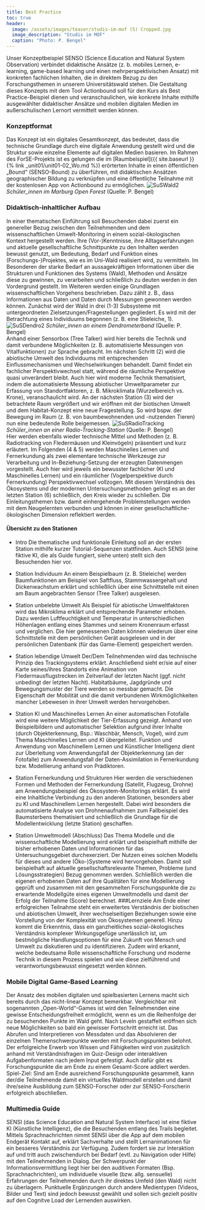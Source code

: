 ```yaml
---
title: Best Practice
toc: true
header:
  image: /assets/images/teaser/studis-im-mof (5) Cropped.jpg
  image_description: "Studis im MOF"
  caption: "Photo: P. Bengel"
---
```


Unser Konzeptbeispiel SENSO (Science Education and Natural System Observation) verbindet didaktische Ansätze (z. b. mobiles Lernen, e-learning, game-based learning und einen mehrperspektivischen Ansatz) mit konkreten fachlichen Inhalten, die in direktem Bezug zu den Forschungsthemen in unserem Universitätswald stehen. Die Gestaltung dieses Konzepts mit dem Tool Actionbound soll für den Kurs als Best Practice-Beispiel dienen und veranschaulichen, wie konkrete Inhalte mithilfe ausgewählter didaktischer Ansätze und mobilen digitalen Medien im außerschulischen Lernort vermittelt werden können. 
<!--more-->

### Konzeptformat

Das Konzept ist ein digitales Gesamtkonzept, das bedeutet, dass die technische Grundlage durch eine digitale Anwendung gestellt wird und die Struktur sowie einzelne Elemente auf digitalen Medien basieren. Im Rahmen des ForSE-Projekts ist es gelungen die im [Raumbeispiel]({{ site.baseurl }}{% link _unit01/unit01-02_Wo.md %}) erörterten Inhalte in einen öffentlichen „Bound“ (SENSO-Bound) zu überführen, mit didaktischen Ansätzen geographischer Bildung zu verknüpfen und eine öffentliche Teilnahme mit der kostenlosen App von Actionbound zu ermöglichen. 
![SuSWald2]({{site.baseurl}}/assets/images/SuSWald2.jpg) 
*Schüler_innen im Marburg Open Forest* (Quelle: P. Bengel)<br>

### Didaktisch-inhaltlicher Aufbau

In einer thematischen Einführung soll Besuchenden dabei zuerst ein genereller Bezug zwischen den Teilnehmenden und dem wissenschaftlichen Umwelt-Monitoring in einem sozial-ökologischen Kontext hergestellt werden. Ihre (Vor-)Kenntnisse, ihre Alltagserfahrungen und aktuelle gesellschaftliche Schnittpunkte zu den Inhalten werden bewusst genutzt, um Bedeutung, Bedarf und Funktion eines (Forschungs-)Projektes, wie es im Uni-Wald realisiert wird, zu vermitteln. Im Besonderen der starke Bedarf an aussagekräftigen Informationen über die Strukturen und Funktionen des Systems (Wald), Methoden und Ansätze diese zu gewinnen, zu verarbeiten und schließlich zu deuten werden in den Vordergrund gestellt. Im Weiteren werden einige Grundlagen wissenschaftlichen Vorgehens beschrieben. Dazu zählt z. B., dass Informationen aus Daten und Daten durch Messungen gewonnen werden können. Zunächst wird der Wald in drei (1-3) Subsysteme mit untergeordneten Zielsetzungen/Fragestellungen gegliedert. Es wird mit der Betrachtung eines Individuums begonnen (z. B. eine Stieleiche, 1).
![SuSDendro2]({{site.baseurl}}/assets/images/SuSDendro2.jpg) 
*Schüler_innen an einem Dendrometerband* (Quelle: P. Bengel)<br>
Anhand einer Sensorbox (Tree Talker) wird hier bereits die Technik und damit verbundene Möglichkeiten (z. B. automatisierte Messungen von Vitalfunktionen) zur Sprache gebracht. Im nächsten Schritt (2) wird die abiotische Umwelt des Individuums mit entsprechenden Einflussmechanismen und Wechselwirkungen behandelt. Damit findet ein fachlicher Perspektivwechsel statt, während die räumliche Perspektive quasi unverändert bleibt. Auch hier wird moderne Technik thematisiert, indem die automatisierte Messung abiotischer Umweltparameter zur Erfassung von Standortfaktoren, z. B. Mikroklimata (Wurzelbereich vs. Krone), veranschaulicht wird. An der nächsten Station (3) wird der betrachtete Raum vergrößert und wir eröffnen mit der biotischen Umwelt und dem Habitat-Konzept eine neue Fragestellung. So wird bspw. der Bewegung im Raum (z. B. von baumbewohnenden und -nutzenden Tieren) nun eine bedeutende Rolle beigemessen.
![SuSRadioTracking]({{site.baseurl}}/assets/images/SuSRadioTracking.png) 
*Schüler_innen an einer Radio-Tracking-Station* (Quelle: P. Bengel)<br>
Hier werden ebenfalls wieder technische Mittel und Methoden (z. B. Radiotracking von Fledermäusen und Kleinvögeln) präsentiert und kurz erläutert. Im Folgenden (4 & 5) werden Maschinelles Lernen und Fernerkundung als zwei elementare technische Werkzeuge zur Verarbeitung und In-Beziehung-Setzung der erzeugten Datenmengen vorgestellt. Auch hier wird jeweils ein bewusster fachlicher (KI und Maschinelles Lernen) und ein räumlicher (Vogelperspektive durch Fernerkundung) Perspektivwechsel vollzogen. Mit diesem Verständnis des Ökosystems und der modernen Untersuchungsmethoden gelingt es an der letzten Station (6) schließlich, den Kreis wieder zu schließen. Die Einleitungsthemen bzw. damit einhergehende Problemstellungen werden mit dem Neugelernten verbunden und können in einer gesellschaftliche-ökologischen Dimension reflektiert werden.  

#### Übersicht zu den Stationen

* Intro
Die thematische und funktionale Einleitung soll an der ersten Station mithilfe kurzer Tutorial-Sequenzen stattfinden. Auch SENSI (eine fiktive KI, die als Guide fungiert, siehe unten) stellt sich den Besuchenden hier vor.

* Station Individuum
An einem Beispielbaum (z. B. Stieleiche) werden Baumfunktionen am Beispiel von Saftfluss, Stammwassergehalt und Dickenwachstum erklärt und schließlich über eine Schnittstelle mit einen am Baum angebrachten Sensor (Tree Talker) ausgelesen. 

* Station unbelebte Umwelt
Als Beispiel für abiotische Umweltfaktoren wird das Mikroklima erklärt und entsprechende Parameter erhoben. Dazu werden Luftfeuchtigkeit und Temperatur in unterschiedlichen Höhenlagen entlang eines Stammes und seinem Kronenraum erfasst und verglichen.
Die hier gemessenen Daten können wiederum über eine Schnittstelle mit dem persönlichen Gerät ausgelesen und in der persönlichen Datenbank (für das Game-Element) gespeichert werden.

* Station lebendige Umwelt
Der/Dem Teilnehmenden wird das technische Prinzip des Trackingsystems erklärt. Anschließend sieht er/sie auf einer Karte seines/ihres Standorts eine Animation von Fledermausflugstrecken im Zeitverlauf der letzten Nacht (ggf. nicht unbedingt der letzten Nacht). Habitatbäume, Jagdgründe und Bewegungsmuster der Tiere werden so messbar gemacht. Die Eigenschaft der Mobilität und die damit verbundenen Wirkmöglichkeiten mancher Lebewesen in ihrer Umwelt werden hervorgehoben.

* Station KI und Maschinelles Lernen
An einer automatischen Fotofalle wird eine weitere Möglichkeit der Tier-Erfassung gezeigt. Anhand von Beispielbildern und automatischer Selektion aufgrund ihrer Inhalte (durch Objekterkennung, Bsp.: Waschbär, Mensch, Vogel), wird zum Thema Maschinelles Lernen und KI übergeleitet. Funktion und Anwendung von Maschinellem Lernen und Künstlicher Intelligenz dient zur Überleitung vom Anwendungsfall der Objekterkennung (an der Fotofalle) zum Anwendungsfall der Daten-Assimilation in Fernerkundung bzw. Modellierung anhand von Prädiktoren. 

* Station Fernerkundung und Strukturen
Hier werden die verschiedenen Formen und Methoden der Fernerkundung (Satellit, Flugzeug, Drohne) am Anwendungsbeispiel des Ökosystem-Monitorings erklärt. Es wird eine Inhaltliche Verbindung zu den anderen Stationen, besonders aber zu KI und Maschinellem Lernen hergestellt. Dabei wird besonders die automatisierte Analyse von Drohnenaufnahmen zum Fallbeispiel des Baumsterbens thematisiert und schließlich die Grundlage für die Modellentwicklung (letzte Station) geschaffen.

* Station Umweltmodell (Abschluss)
Das Thema Modelle und die wissenschaftliche Modellierung wird erklärt und beispielhaft mithilfe der bisher erhobenen Daten und Informationen für das Untersuchungsgebiet durchexerziert. Der Nutzen eines solchen Modells für dieses und andere (Öko-)Systeme wird hervorgehoben. Damit soll beispielhaft auf aktuelle gesellschaftsrelevante Themen, Probleme (und Lösungsstrategien) Bezug genommen werden. Schließlich werden die eigenen erhobenen Daten auf ihre Qualitäten für eine Modellierung geprüft und zusammen mit den gesammelten Forschungspunkte die zu erwartende Modellgüte eines eigenen Umweltmodells und damit der Erfolg der Teilnahme (Score) berechnet.
###Lernziele
Am Ende einer erfolgreichen Teilnahme steht ein erweitertes Verständnis der biotischen und abiotischen Umwelt, ihrer wechselseitigen Beziehungen sowie eine Vorstellung von der Komplexität von Ökosystemen generell. Hinzu kommt die Erkenntnis, dass ein ganzheitliches sozial-ökologisches Verständnis komplexer Wirkungsgefüge unerlässlich ist, um bestmögliche Handlungsoptionen für eine Zukunft von Mensch und Umwelt zu diskutieren und zu identifizieren. Zudem wird erkannt, welche bedeutsame Rolle wissenschaftliche Forschung und moderne Technik in diesem Prozess spielen und wie diese zielführend und verantwortungsbewusst eingesetzt werden können.
### Mobile Digital Game-Based Learning 
Der Ansatz des mobilen digitalen und spielbasierten Lernens macht sich bereits durch das nicht-linear Konzept bemerkbar. Vergleichbar mit sogenannten „Open-World“-Games ist wird den Teilnehmenden eine gewisse Entscheidungsfreiheit ermöglicht, wenn es um die Reihenfolge der zu besuchenden Punkte im Wald geht. Nach Leveln gestaffelt eröffnen sich neue Möglichkeiten so bald ein gewisser Fortschritt erreicht ist. Das Abrufen und Interpretieren von Messdaten und das Absolvieren der einzelnen Themenschwerpunkte werden mit Forschungspunkten belohnt. Der erfolgreiche Erwerb von Wissen und Fähigkeiten wird von zusätzlich anhand mit Verständnisfragen im Quiz-Design oder interaktiven Aufgabenformaten nach jedem Input gefestigt. Auch dafür gibt es Forschungspunkte die am Ende zu einem Gesamt-Score addiert werden. Spiel-Ziel: Sind am Ende ausreichend Forschungspunkte gesammelt, kann der/die Teilnehmende damit ein virtuelles Waldmodell erstellen und damit ihre/seine Ausbildung zum SENSO-Forscher oder zur SENSO-Forscherin erfolgreich abschließen.
### Multimedia Guide
SENSI (das Science Education and Natural System Interface) ist eine fiktive KI (Künstliche Intelligenz), die die Besuchenden entlang des Trails begleitet. Mittels Sprachnachrichten nimmt SENSI über die App auf dem mobilen Endgerät Kontakt auf, erklärt Sachverhalte und stellt Lernanimationen für ein besseres Verständnis zur Verfügung. Zudem fordert sie zur Interaktion auf und tritt auch zwischendurch bei Bedarf (evtl. zu Navigation oder Hilfe) mit den Teilnehmenden in Dialog. Der Schwerpunkt der Informationsvermittlung liegt hier bei den auditiven Formaten (Bsp. Sprachnachrichten), um individuelle visuelle (bzw. allg. sensuelle) Erfahrungen der Teilnehmenden durch ihr direktes Umfeld (den Wald) nicht zu überlagern. Punktuelle Ergänzungen durch andere Medientypen (Videos, Bilder und Text) sind jedoch bewusst gewählt und sollen sich gezielt positiv auf den Cognitve Load der Lernenden auswirken. 

